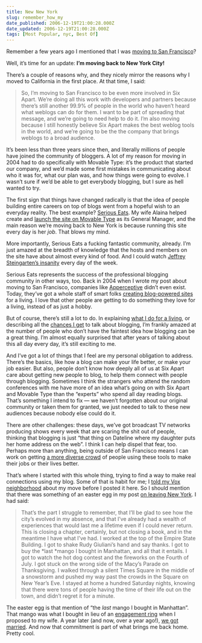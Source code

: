 ```yaml
---
title: New New York
slug: remember_how_my
date_published: 2006-12-19T21:00:28.000Z
date_updated: 2006-12-19T21:00:28.000Z
tags: [Most Popular, nyc, Best Of]
---
```


Remember a few years ago I mentioned that I was [moving to San Francisco](/2004/05/19/moving_forward)?

Well, it’s time for an update: **I’m moving back to New York City!**

There’s a couple of reasons why, and they nicely mirror the reasons why I moved to California in the first place. At that time, I said:

> So, I’m moving to San Francisco to be even more involved in Six Apart. We’re doing all this work with developers and partners because there’s still another 99.9% of people in the world who haven’t heard what weblogs can do for them. I want to be part of spreading that message, and we’re going to need help to do it. I’m also moving because I still honestly believe Six Apart makes the best weblog tools in the world, and we’re going to be the the company that brings weblogs to a broad audience.

It’s been less than three years since then, and literally millions of people have joined the community of bloggers. A lot of my reason for moving in 2004 had to do specifically with Movable Type: it’s the product that started our company, and we’d made some first mistakes in communicating about who it was for, what our plan was, and how things were going to evolve. I wasn’t sure if we’d be able to get everybody blogging, but I sure as hell wanted to try.

The first sign that things have changed radically is that the idea of people building entire careers on top of blogs went from a hopeful wish to an everyday reality. The best example? [Serious Eats](http://www.seriouseats.com/). My wife Alaina helped create and [launch the site on Movable Type](http://www.sixapart.com/movabletype/news/2006/12/getting_serious.html) as its General Manager, and the main reason we’re moving back to New York is because running this site every day is her *job*. That blows my mind.

More importantly, Serious Eats a fucking fantastic community, already. I’m just amazed at the breadth of knowledge that the hosts and members on the site have about almost every kind of food. And I could watch [Jeffrey Steingarten’s insanity](http://www.seriouseats.com/videos/) every day of the week.

Serious Eats represents the success of the professional blogging community in other ways, too. Back in 2004 when I wrote my post about moving to San Francisco, companies like [Apperceptive](http://apperceptive.com/) didn’t even exist. Today, they’ve got a whole staff of smart folks [creating blog-powered sites](http://apperceptive.com/blog/2006/12/serious_eats_for_serious_eaters.html) for a living. I love that other people are getting to do something they love for a living, instead of as just a hobby.

But of course, there’s still a lot to do. In explaining [what I do for a living](/2006/11/29/what_i_do_for_a), or describing all the [chances I get](/2006/09/19/lawyers_broadca) to talk about blogging, I’m frankly amazed at the number of people who don’t have the faintest idea how blogging can be a great thing. I’m almost equally surprised that after years of talking about this all day every day, it’s still exciting to me.

And I’ve got a lot of things that I feel are my personal obligation to address. There’s the basics, like how a blog can make your life better, or make your job easier. But also, people don’t know how deeply all of us at Six Apart care about getting new people to blog, to help them connect with people through blogging. Sometimes I think the strangers who attend the random conferences with me have more of an idea what’s going on with Six Apart and Movable Type than the “experts” who spend all day reading blogs. That’s something I intend to fix — we haven’t forgotten about our original community or taken them for granted, we just needed to talk to these new audiences because nobody else could do it.

There are other challenges: these days, we’ve got broadcast TV networks producing shows every week that are scaring the shit out of people, thinking that blogging is just “that thing on Dateline where my daughter puts her home address on the web”. I think I can help dispel that fear, too. Perhaps more than anything, being outside of San Francisco means I can work on getting [a more diverse crowd](/2006/10/16/life_or_death_f) of people using these tools to make their jobs or their lives better.

That’s where I started with this whole thing, trying to find a way to make real connections using my blog. Some of that is habit for me; I [told my Vox neighborhood](http://anil.vox.com/library/post/home-again.html) about my move before I posted it here. So I should mention that there was something of an easter egg in my post [on leaving New York](/2004/07/20/on_leaving_new_). I had said:

> That’s the part I struggle to remember, that I’ll be glad to see how the city’s evolved in my absence, and that I’ve already had a wealth of experiences that would last me a lifetime even if I could never return. This is closing a chapter, certainly, but not closing a book, and in the meantime I have what I’ve had. I worked at the top of the Empire State Building. I got to shake Rudy Giuliani’s hand and say thanks. I got to buy the *last *mango I bought in Manhattan, and all that it entails. I got to watch the hot dog contest and the fireworks on the Fourth of July. I got stuck on the wrong side of the Macy’s Parade on Thanksgiving. I walked through a silent Times Square in the middle of a snowstorm and pushed my way past the crowds in the Square on New Year’s Eve. I stayed at home a hundred Saturday nights, knowing that there were tons of people having the time of their life out on the town, and didn’t regret it for a minute.

The easter egg is that mention of “the *last* mango I bought in Manhattan”. That mango was what I bought in lieu of an [engagement ring](/2006/12/01/blood_diamonds) when I proposed to my wife. A year later (and now, over a year ago!), [we got married](/2005/10/31/we_got_married). And now that commitment is part of what brings me back home. Pretty cool.
